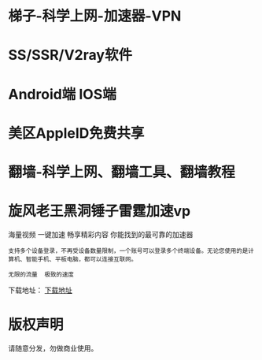 # 梯子-科学上网-加速器-VPN
# SS/SSR/V2ray软件
# Android端 IOS端
# 美区AppleID免费共享
# 翻墙-科学上网、翻墙工具、翻墙教程
# 旋风老王黑洞锤子雷霆加速vp


海量视频  一键加速  畅享精彩内容
你能找到的最可靠的加速器

  `支持多个设备登录，不再受设备数量限制，一个账号可以登录多个终端设备。无论您使用的是计算机、智能手机、平板电脑，都可以连接互联网。`
    
`无限的流量  极致的速度`

下载地址： [下载地址](https://www.whjpmc.com/share.html?channel=s3 "点击下载")

# 版权声明
请随意分发，勿做商业使用。


